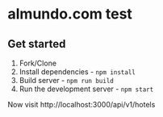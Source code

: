 # almundo.com test

## Get started

1. Fork/Clone
1. Install dependencies - `npm install`
1. Build server - `npm run build`
1. Run the development server - `npm start`

Now visit http://localhost:3000/api/v1/hotels
